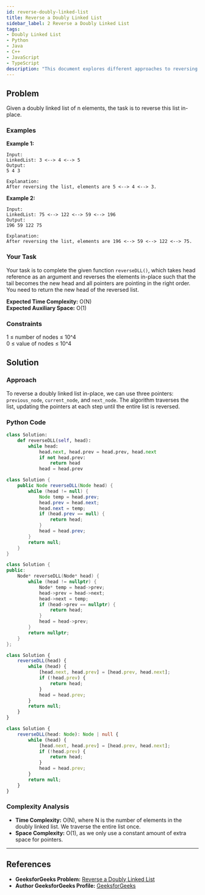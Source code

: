 ```yaml
---
id: reverse-doubly-linked-list
title: Reverse a Doubly Linked List
sidebar_label: 2 Reverse a Doubly Linked List
tags:
- Doubly Linked List
- Python
- Java
- C++
- JavaScript
- TypeScript
description: "This document explores different approaches to reversing a doubly linked list in-place, including solutions in Python, Java, C++, JavaScript, and TypeScript."
---
```


## Problem

Given a doubly linked list of n elements, the task is to reverse this list in-place.

### Examples

**Example 1:**

```
Input:
LinkedList: 3 <--> 4 <--> 5
Output:
5 4 3

Explanation:
After reversing the list, elements are 5 <--> 4 <--> 3.
```

**Example 2:**

```
Input:
LinkedList: 75 <--> 122 <--> 59 <--> 196
Output:
196 59 122 75

Explanation:
After reversing the list, elements are 196 <--> 59 <--> 122 <--> 75.
```

### Your Task
Your task is to complete the given function `reverseDLL()`, which takes head reference as an argument and reverses the elements in-place such that the tail becomes the new head and all pointers are pointing in the right order. You need to return the new head of the reversed list.

**Expected Time Complexity:** O(N)  
**Expected Auxiliary Space:** O(1)

### Constraints
1 ≤ number of nodes ≤ 10^4  
0 ≤ value of nodes ≤ 10^4

## Solution

### Approach

To reverse a doubly linked list in-place, we can use three pointers: `previous_node`, `current_node`, and `next_node`. The algorithm traverses the list, updating the pointers at each step until the entire list is reversed.

### Python Code

<Tabs>
  <TabItem value="python" label="Python">

```python
class Solution:
    def reverseDLL(self, head):
        while head:
            head.next, head.prev = head.prev, head.next
            if not head.prev:
                return head
            head = head.prev
```

  </TabItem>
  <TabItem value="java" label="Java">

```java
class Solution {
    public Node reverseDLL(Node head) {
        while (head != null) {
            Node temp = head.prev;
            head.prev = head.next;
            head.next = temp;
            if (head.prev == null) {
                return head;
            }
            head = head.prev;
        }
        return null;
    }
}
```

  </TabItem>
  <TabItem value="cpp" label="C++">

```cpp
class Solution {
public:
    Node* reverseDLL(Node* head) {
        while (head != nullptr) {
            Node* temp = head->prev;
            head->prev = head->next;
            head->next = temp;
            if (head->prev == nullptr) {
                return head;
            }
            head = head->prev;
        }
        return nullptr;
    }
};
```

  </TabItem>
  <TabItem value="javascript" label="JavaScript">

```javascript
class Solution {
    reverseDLL(head) {
        while (head) {
            [head.next, head.prev] = [head.prev, head.next];
            if (!head.prev) {
                return head;
            }
            head = head.prev;
        }
        return null;
    }
}
```

  </TabItem>
  <TabItem value="typescript" label="TypeScript">

```typescript
class Solution {
    reverseDLL(head: Node): Node | null {
        while (head) {
            [head.next, head.prev] = [head.prev, head.next];
            if (!head.prev) {
                return head;
            }
            head = head.prev;
        }
        return null;
    }
}
```

  </TabItem>
</Tabs>

### Complexity Analysis

- **Time Complexity:** O(N), where N is the number of elements in the doubly linked list. We traverse the entire list once.
- **Space Complexity:** O(1), as we only use a constant amount of extra space for pointers.

---

## References

- **GeeksforGeeks Problem:** [Reverse a Doubly Linked List](https://www.geeksforgeeks.org/reverse-a-doubly-linked-list/)
- **Author GeeksforGeeks Profile:** [GeeksforGeeks](https://www.geeksforgeeks.org/user/GeeksforGeeks/)
